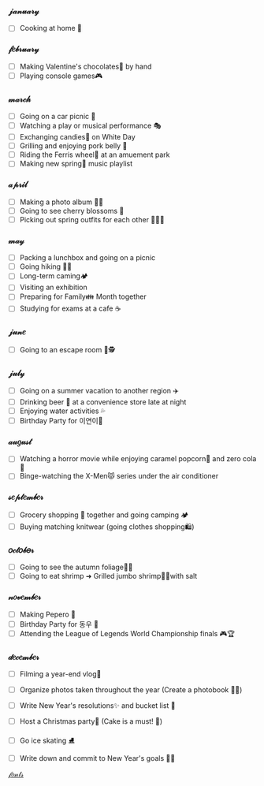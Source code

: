 
### 𝒿𝒶𝓃𝓊𝒶𝓇𝓎 
- [ ] Cooking at home 🍳

### 𝒻𝑒𝒷𝓇𝓊𝒶𝓇𝓎
- [ ] Making Valentine's chocolates🍫 by hand 
- [ ] Playing console games🎮

### 𝓂𝒶𝓇𝒸𝒽
- [ ] Going on a car picnic 🚗
- [ ] Watching a play or musical performance 🎭
- [ ] Exchanging candies🍬 on White Day
- [ ] Grilling and enjoying pork belly 🥓
- [ ] Riding the Ferris wheel🎡 at an amuement park
- [ ] Making new spring🌸 music playlist 

### 𝒶𝓅𝓇𝒾𝓁
- [ ] Making a photo album 📸📖
- [ ] Going to see cherry blossoms 🌸
- [ ] Picking out spring outfits for each other 🌸👗👕

### 𝓂𝒶𝓎
- [ ] Packing a lunchbox and going on a picnic
- [ ] Going hiking 🥾🌄
- [ ] Long-term caming🏕️
- [ ] Visiting an exhibition
- [ ] Preparing for Family👪 Month together
- [ ] Studying for exams at a cafe ☕

### 𝒿𝓊𝓃𝑒
- [ ] Going to an escape room 🔐🕵️

### 𝒿𝓊𝓁𝓎
- [ ] Going on a summer vacation to another region ✈️
- [ ] Drinking beer 🍻 at a convenience store late at night 
- [ ] Enjoying water activities 💦
- [ ] Birthday Party for 이연이🎂

### 𝒶𝓊𝑔𝓊𝓈𝓉
- [ ] Watching a horror movie while enjoying caramel popcorn🍿 and zero cola🥤
- [ ] Binge-watching the X-Men😾 series under the air conditioner 

### 𝓈𝑒𝓅𝓉𝑒𝓂𝒷𝑒𝓇
- [ ] Grocery shopping 🛒 together and going camping 🏕️
- [ ] Buying matching knitwear (going clothes shopping🛍️) 

### 𝑜𝒸𝓉𝑜𝒷𝑒𝓇
- [ ] Going to see the autumn foliage🍁🍂 
- [ ] Going to eat shrimp ➜ Grilled jumbo shrimp🦐🔥with salt 

### 𝓃𝑜𝓋𝑒𝓂𝒷𝑒𝓇
- [ ] Making Pepero 🍫
- [ ] Birthday Party for 동우 🎂
- [ ] Attending the League of Legends World Championship finals 🎮🏆

### 𝒹𝑒𝒸𝑒𝓂𝒷𝑒𝓇
- [ ] Filming a year-end vlog🎥
- [ ] Organize photos taken throughout the year (Create a photobook 📖📸)
- [ ] Write New Year's resolutions✨ and bucket list 📝
- [ ] Host a Christmas party🎄 (Cake is a must! 🍰)
- [ ] Go ice skating ⛸️
- [ ] Write down and commit to New Year's goals 🎯🔥





[𝒻𝑜𝓃𝓉𝓈](https://kr.piliapp.com/instagram/fonts/)